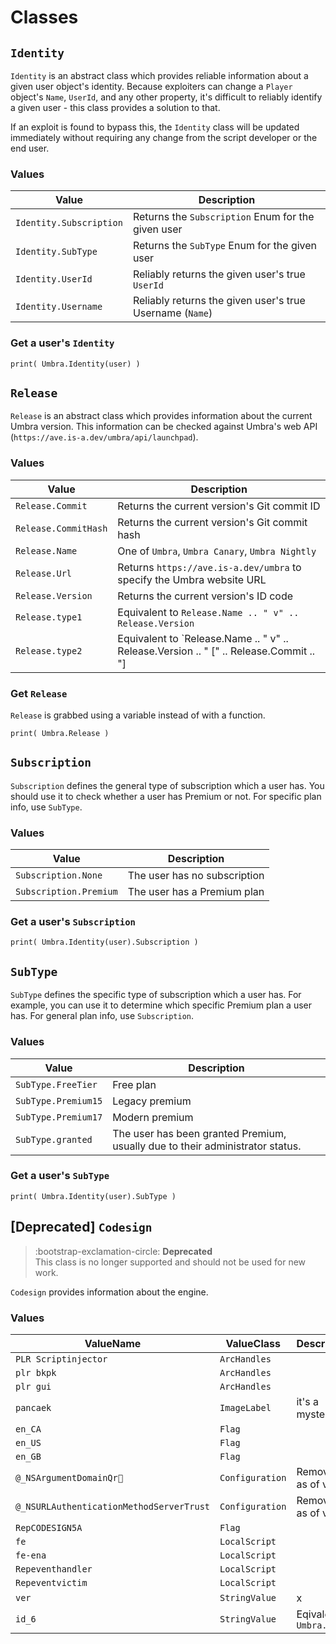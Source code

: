 # Classes

## `Identity`

`Identity` is an abstract class which provides reliable information about a given user object's identity. Because exploiters can change a `Player` object's `Name`, `UserId`, and any other property, it's difficult to reliably identify a given user - this class provides a solution to that.

If an exploit is found to bypass this, the `Identity` class will be updated immediately without requiring any change from the script developer or the end user.

### Values

|Value|Description|
|---|---|
|`Identity.Subscription`|Returns the `Subscription` Enum for the given user|
|`Identity.SubType`|Returns the `SubType` Enum for the given user|
|`Identity.UserId`|Reliably returns the given user's true `UserId`|
|`Identity.Username`|Reliably returns the given user's true Username (`Name`)|

### Get a user's `Identity`

```
print( Umbra.Identity(user) )
```

## `Release`

`Release` is an abstract class which provides information about the current Umbra version. This information can be checked against Umbra's web API (`https://ave.is-a.dev/umbra/api/launchpad`).

### Values

|Value|Description|
|---|---|
|`Release.Commit`|Returns the current version's Git commit ID|
|`Release.CommitHash`|Returns the current version's Git commit hash|
|`Release.Name`|One of `Umbra`, `Umbra Canary`, `Umbra Nightly`|
|`Release.Url`|Returns `https://ave.is-a.dev/umbra` to specify the Umbra website URL|
|`Release.Version`|Returns the current version's ID code|
|`Release.type1`|Equivalent to `Release.Name .. " v" .. Release.Version`|
|`Release.type2`|Equivalent to `Release.Name .. " v" .. Release.Version .. " [" .. Release.Commit .. "] | " .. Release.Url`|

### Get `Release`

`Release` is grabbed using a variable instead of with a function.

```
print( Umbra.Release )
```

## `Subscription`

`Subscription` defines the general type of subscription which a user has. You should use it to check whether a user has Premium or not. For specific plan info, use `SubType`.

### Values

|Value|Description|
|---|---|
|`Subscription.None`|The user has no subscription|
|`Subscription.Premium`|The user has a Premium plan|

### Get a user's `Subscription`

```
print( Umbra.Identity(user).Subscription )
```

## `SubType`

`SubType` defines the specific type of subscription which a user has. For example, you can use it to determine which specific Premium plan a user has. For general plan info, use `Subscription`.

### Values

|Value|Description|
|---|---|
|`SubType.FreeTier`|Free plan|
|`SubType.Premium15`|Legacy premium|
|`SubType.Premium17`|Modern premium|
|`SubType.granted`|The user has been granted Premium, usually due to their administrator status.|

### Get a user's `SubType`

```
print( Umbra.Identity(user).SubType )
```

## [Deprecated] `Codesign`

> :bootstrap-exclamation-circle:
**Deprecated**<br>
This class is no longer supported and should not be used for new work.

`Codesign` provides information about the engine.

### Values

|ValueName|ValueClass|Description|
|---|---|---|
|`PLR Scriptinjector`|`ArcHandles`||
|`plr bkpk`|`ArcHandles`||
|`plr gui`|`ArcHandles`||
|`pancaek`|`ImageLabel`|it's a mystery|
|`en_CA`|`Flag`||
|`en_US`|`Flag`||
|`en_GB`|`Flag`||
|`@_NSArgumentDomain Qr`|`Configuration`|Removed as of v1.0.2|
|`@_NSURLAuthenticationMethodServerTrust`|`Configuration`|Removed as of v1.0.2|
|`RepCODESIGN5A`|`Flag`||
|`fe`|`LocalScript`||
|`fe-ena`|`LocalScript`||
|`Repeventhandler`|`LocalScript`||
|`Repeventvictim`|`LocalScript`||
|`ver`|`StringValue`|x|
|`id_6`|`StringValue`|Eqivalent to `Umbra.id`|
